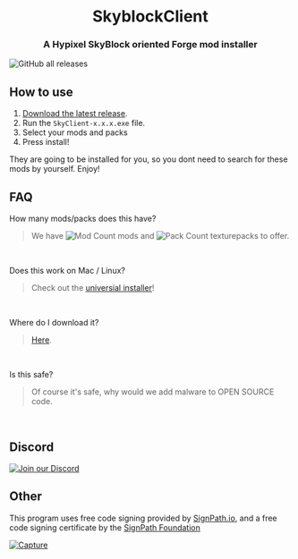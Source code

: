 <h1 align = "center">SkyblockClient</h1>
<h3 align = "center">A Hypixel SkyBlock oriented Forge mod installer</h3>

![GitHub all releases](https://img.shields.io/github/downloads/SkyblockClient/SkyblockClient/total?style=flat-square)


## How to use
1. [Download the latest release](https://github.com/SkyblockClient/SkyblockClient/releases/latest).
2. Run the `SkyClient-x.x.x.exe` file.
3. Select your mods and packs
4. Press install!



They are going to be installed for you, so you dont need to search for these mods by yourself. Enjoy!





## FAQ

How many mods/packs does this have?

> We have ![Mod Count](https://img.shields.io/badge/-31-lightgrey?style=flat-square) mods and ![Pack Count](https://img.shields.io/badge/-20-lightgrey?style=flat-square) texturepacks to offer.
<br/>

Does this work on Mac / Linux?

> Check out the [universial installer](https://github.com/SkyblockClient/Skyclient-installer-Java/releases/latest)!
<br/>



Where do I download it?

> [Here](https://github.com/SkyblockClient/SkyblockClient/releases/latest).
<br/>



Is this safe?

> Of course it's safe, why would we add malware to OPEN SOURCE code.
<br/>

## Discord

<a href="https://discord.gg/VH6fdBYzQQ"><img src="https://discordapp.com/api/guilds/780181693100982273/widget.png?style=banner2" alt="Join our Discord"/></a>

## Other

This program uses free code signing provided by [SignPath.io](https://signpath.io?utm_source=foundation&utm_medium=github&utm_campaign=skyblockclient), and a free code signing certificate by the [SignPath Foundation](https://signpath.org?utm_source=foundation&utm_medium=github&utm_campaign=skyblockclient)

[![Capture](https://user-images.githubusercontent.com/3874087/128503363-9c39f8cd-9900-4a8b-83f2-81359d4fc731.PNG)](https://about.signpath.io?utm_source=foundation&utm_medium=github&utm_campaign=skyblockclient)
